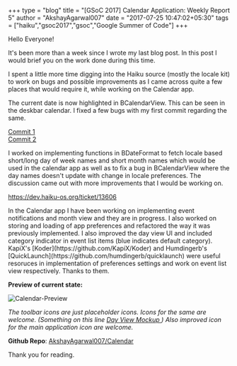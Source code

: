 +++
type = "blog"
title = "[GSoC 2017] Calendar Application: Weekly Report 5"
author = "AkshayAgarwal007"
date = "2017-07-25 10:47:02+05:30"
tags = ["haiku","gsoc2017","gsoc","Google Summer of Code"]
+++ 

<p>Hello Everyone!</p>

<p>It's been more than a week since I wrote my last blog post. In this post I 
would brief you on the work done during this time.</p>

<p>I spent a little more time digging into the Haiku source (mostly the locale 
kit) to work on bugs and possible improvements as I came across quite a few
places that would require it, while working on the Calendar app.</p>

<p>The current date is now highlighted in BCalendarView. This can be seen in the
deskbar calendar. I fixed a few bugs with my first commit regarding the same.</p>

[Commit 1](https://github.com/haiku/haiku/commit/8013f2e07d73a3b754629cac1798f059ec20c38d)
<br>
[Commit 2](https://github.com/haiku/haiku/commit/b32b6a8633ac957ecc34f78c124768a4735f61f6)

<p>I worked on implementing functions in BDateFormat to fetch locale based
short/long day of week names and short month names which would be used
in the calendar app as well as to fix a bug in BCalendarView where the day names
doesn't update with change in locale preferences. The discussion came out with
more improvements that I would be working on.</p>

<a href="https://dev.haiku-os.org/ticket/13606">https://dev.haiku-os.org/ticket/13606</a>

<p>In the Calendar app I have been working on implementing event notifications
and month view and they are in progress. I also worked on storing and loading of
app preferences and refactored the way it was previously implemented. I also
improved the day view UI and included category indicator in event list items
(blue indicates default category). KapiX's [Koder](https://github.com/KapiX/Koder)
and Humdingerb's [QuickLaunch](https://github.com/humdingerb/quicklaunch) were
useful resoruces in implementation of preferences settings and work on event
list view respectively. Thanks to them.</p>

<p><b>Preview of current state:</b></p>

<p><img src="/files/blog/AkshayAgarwal007/calendar_preview.png" alt="Calendar-Preview" class="img-responsive center-block"></p>

<p><i>The toolbar icons are just placeholder icons. Icons for the same are welcome. 
(Something on this line <a href="https://www.haiku-os.org/files/blog/AkshayAgarwal007/add-event.png">
Day View Mockup </a>) Also improved icon for the main application icon
are welcome.</i></p>

<p><b>Github Repo</b>: 
<a href="https://github.com/AkshayAgarwal007/Calendar">AkshayAgarwal007/Calendar</a></p>

<p>Thank you for reading.</p>